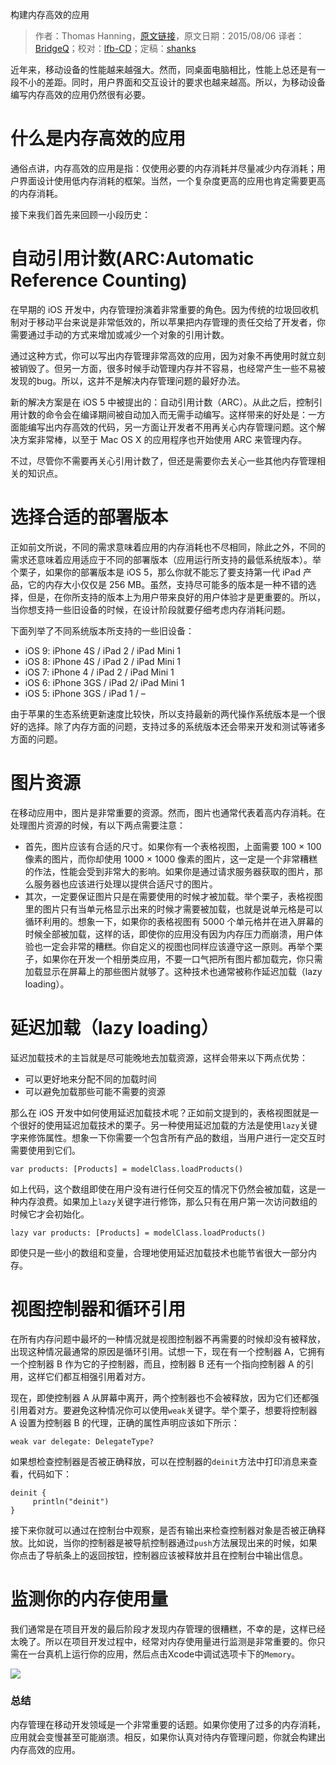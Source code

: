 构建内存高效的应用

> 作者：Thomas Hanning，[原文链接](http://www.thomashanning.com/building-memory-efficient-apps/)，原文日期：2015/08/06
> 译者：[BridgeQ](undefined)；校对：[lfb-CD](undefined)；定稿：[shanks](http://codebuild.me/)
  







近年来，移动设备的性能越来越强大。然而，同桌面电脑相比，性能上总还是有一段不小的差距。同时，用户界面和交互设计的要求也越来越高。所以，为移动设备编写内存高效的应用仍然很有必要。


# 什么是内存高效的应用

通俗点讲，内存高效的应用是指：仅使用必要的内存消耗并尽量减少内存消耗；用户界面设计使用低内存消耗的框架。当然，一个复杂度更高的应用也肯定需要更高的内存消耗。

接下来我们首先来回顾一小段历史：

# 自动引用计数(ARC:Automatic Reference Counting)

在早期的 iOS 开发中，内存管理扮演着非常重要的角色。因为传统的垃圾回收机制对于移动平台来说是非常低效的，所以苹果把内存管理的责任交给了开发者，你需要通过手动的方式来增加或减少一个对象的引用计数。

通过这种方式，你可以写出内存管理非常高效的应用，因为对象不再使用时就立刻被销毁了。但另一方面，很多时候手动管理内存并不容易，也经常产生一些不易被发现的bug。所以，这并不是解决内存管理问题的最好办法。

新的解决方案是在 iOS 5 中被提出的：自动引用计数（ARC）。从此之后，控制引用计数的命令会在编译期间被自动加入而无需手动编写。这样带来的好处是：一方面能编写出内存高效的代码，另一方面让开发者不用再关心内存管理问题。这个解决方案非常棒，以至于 Mac OS X 的应用程序也开始使用 ARC 来管理内存。

不过，尽管你不需要再关心引用计数了，但还是需要你去关心一些其他内存管理相关的知识点。

# 选择合适的部署版本

正如前文所说，不同的需求意味着应用的内存消耗也不尽相同，除此之外，不同的需求还意味着应用适应于不同的部署版本（应用运行所支持的最低系统版本）。举个栗子，如果你的部署版本是 iOS 5，那么你就不能忘了要支持第一代 iPad 产品，它的内存大小仅仅是 256 MB。虽然，支持尽可能多的版本是一种不错的选择，但是，在你所支持的版本上为用户带来良好的用户体验才是更重要的。所以，当你想支持一些旧设备的时候，在设计阶段就要仔细考虑内存消耗问题。

下面列举了不同系统版本所支持的一些旧设备：

* iOS 9: iPhone 4S / iPad 2 / iPad Mini 1
* iOS 8: iPhone 4S / iPad 2 / iPad Mini 1
* iOS 7: iPhone 4 / iPad 2 / iPad Mini 1
* iOS 6: iPhone 3GS / iPad 2/ iPad Mini 1
* iOS 5: iPhone 3GS / iPad 1 / –

由于苹果的生态系统更新速度比较快，所以支持最新的两代操作系统版本是一个很好的选择。除了内存方面的问题，支持过多的系统版本还会带来开发和测试等诸多方面的问题。

# 图片资源

在移动应用中，图片是非常重要的资源。然而，图片也通常代表着高内存消耗。在处理图片资源的时候，有以下两点需要注意：

* 首先，图片应该有合适的尺寸。如果你有一个表格视图，上面需要 100 × 100 像素的图片，而你却使用 1000 × 1000 像素的图片，这一定是一个非常糟糕的作法，性能会受到非常大的影响。如果你是通过请求服务器获取的图片，那么服务器也应该进行处理以提供合适尺寸的图片。
* 其次，一定要保证图片只是在需要使用的时候才被加载。举个栗子，表格视图里的图片只有当单元格显示出来的时候才需要被加载，也就是说单元格是可以循环利用的。想象一下，如果你的表格视图有 5000 个单元格并在进入屏幕的时候全部被加载，这样的话，即使你的应用没有因为内存压力而崩溃，用户体验也一定会非常的糟糕。你自定义的视图也同样应该遵守这一原则。再举个栗子，如果你在开发一个相册类应用，不要一口气把所有图片都加载完，你只需加载显示在屏幕上的那些图片就够了。这种技术也通常被称作延迟加载（lazy loading）。

# 延迟加载（lazy loading）

延迟加载技术的主旨就是尽可能晚地去加载资源，这样会带来以下两点优势：

* 可以更好地来分配不同的加载时间
* 可以避免加载那些可能不需要的资源

那么在 iOS 开发中如何使用延迟加载技术呢？正如前文提到的，表格视图就是一个很好的使用延迟加载技术的栗子。另一种使用延迟加载的方法是使用`lazy`关键字来修饰属性。想象一下你需要一个包含所有产品的数组，当用户进行一定交互时需要使用到它们。

```objc
var products: [Products] = modelClass.loadProducts()
```

如上代码，这个数组即使在用户没有进行任何交互的情况下仍然会被加载，这是一种内存浪费。如果加上`lazy`关键字进行修饰，那么只有在用户第一次访问数组的时候它才会初始化。

```objc
lazy var products: [Products] = modelClass.loadProducts()
```

即使只是一些小的数组和变量，合理地使用延迟加载技术也能节省很大一部分内存。

# 视图控制器和循环引用

在所有内存问题中最坏的一种情况就是视图控制器不再需要的时候却没有被释放，出现这种情况最通常的原因是循环引用。试想一下，现在有一个控制器 A，它拥有一个控制器 B 作为它的子控制器，而且，控制器 B 还有一个指向控制器 A 的引用，这样它们都互相强引用着对方。

现在，即使控制器 A 从屏幕中离开，两个控制器也不会被释放，因为它们还都强引用着对方。要避免这种情况你可以使用`weak`关键字。举个栗子，想要将控制器 A 设置为控制器 B 的代理，正确的属性声明应该如下所示：

```objc
weak var delegate: DelegateType?
```

如果想检查控制器是否被正确释放，可以在控制器的`deinit`方法中打印消息来查看，代码如下：

```objc
deinit {
     println("deinit")
}
```

接下来你就可以通过在控制台中观察，是否有输出来检查控制器对象是否被正确释放。比如说，当你的控制器是被导航控制器通过`push`方法展现出来的时候，如果你点击了导航条上的返回按钮，控制器应该被释放并且在控制台中输出信息。

# 监测你的内存使用量

我们通常是在项目开发的最后阶段才发现内存管理的很糟糕，不幸的是，这样已经太晚了。所以在项目开发过程中，经常对内存使用量进行监测是非常重要的。你只需在一台真机上运行你的应用，然后点击Xcode中调试选项卡下的`Memory`。

![](http://swift.gghttp://thomashanningcom.c.presscdn.com/wp-content/uploads/2015/08/Bildschirmfoto-2015-08-01-um-10.23.22.png)

### 总结

内存管理在移动开发领域是一个非常重要的话题。如果你使用了过多的内存消耗，应用就会变慢甚至可能崩溃。相反，如果你认真对待内存管理问题，你就会构建出内存高效的应用。